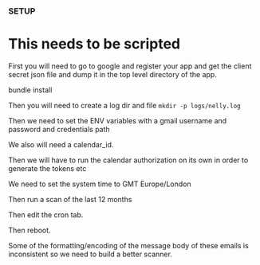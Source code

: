 ### SETUP
# This needs to be scripted

First you will need to go to google and register your app and get the client secret json file and dump it in the top level directory of the app.

bundle install

Then you will need to create a log dir and file `mkdir -p logs/nelly.log`

Then we need to set the ENV variables with a gmail username and password and credentials path

We also will need a calendar_id.

Then we will have to run the calendar authorization on its own in order to generate the tokens etc 

We need to set the system time to GMT Europe/London

Then run a scan of the last 12 months

Then edit the cron tab.



Then reboot.


Some of the formatting/encoding of the message body of these emails is inconsistent so we need to build a better scanner.